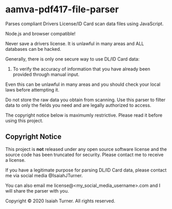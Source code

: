 # aamva-pdf417-file-parser
Parses compliant Drivers License/ID Card scan data files using JavaScript.

Node.js and browser compatible!

Never save a drivers license.
It is unlawful in many areas and ALL databases can be hacked.

Generally, there is only one secure way to use DL/ID Card data:
1. To verify the accuracy of information that you have already been provided through manual input.

Even this can be unlawful in many areas and you should check your local laws before attempting it.

Do not store the raw data you obtain from scanning. Use this parser to filter data to only the fields you need and are legally authorized to access.

The copyright notice below is maximumly restrictive. Please read it before using this project.

## Copyright Notice
This project is **not** released under any open source software license and the source code has been truncated for security. Please contact me to receive a license.

If you have a legitimate purpose for parsing DL/ID Card data, please contact me via social media @IsaiahJTurner.

You can also email me license@<my_social_media_username>.com and I will share the parser with you.

Copyright © 2020 Isaiah Turner. All rights reserved. 
